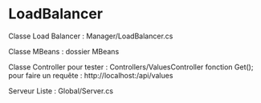 # LoadBalancer

Classe Load Balancer : Manager/LoadBalancer.cs

Classe MBeans : dossier MBeans

Classe Controller pour tester : Controllers/ValuesController fonction Get();
pour faire un requête : http://localhost:<your-port>/api/values

Serveur Liste : Global/Server.cs
